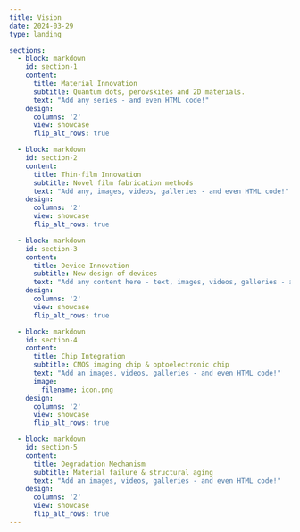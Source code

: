 ```yaml
---
title: Vision
date: 2024-03-29
type: landing

sections:
  - block: markdown
    id: section-1
    content:
      title: Material Innovation
      subtitle: Quantum dots, perovskites and 2D materials.
      text: "Add any series - and even HTML code!"
    design:
      columns: '2'
      view: showcase
      flip_alt_rows: true

  - block: markdown
    id: section-2
    content:
      title: Thin-film Innovation
      subtitle: Novel film fabrication methods
      text: "Add any, images, videos, galleries - and even HTML code!" test test test testtest test test test test testtest test test test test testtest test test test test testtest test test test test testtest test test test test testtest test" test test test testtest testtt"
    design:
      columns: '2'
      view: showcase
      flip_alt_rows: true

  - block: markdown
    id: section-3
    content:
      title: Device Innovation
      subtitle: New design of devices
      text: "Add any content here - text, images, videos, galleries - and even HTML code!" but not really for me
    design:
      columns: '2'
      view: showcase
      flip_alt_rows: true

  - block: markdown
    id: section-4
    content:
      title: Chip Integration
      subtitle: CMOS imaging chip & optoelectronic chip
      text: "Add an images, videos, galleries - and even HTML code!"
      image:
        filename: icon.png
    design:
      columns: '2'
      view: showcase
      flip_alt_rows: true

  - block: markdown
    id: section-5
    content:
      title: Degradation Mechanism
      subtitle: Material failure & structural aging
      text: "Add an images, videos, galleries - and even HTML code!"
    design:
      columns: '2'
      view: showcase
      flip_alt_rows: true
---
```

